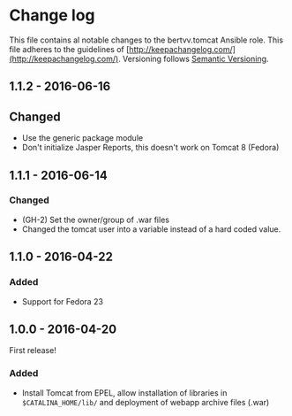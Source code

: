 # Change log

This file contains al notable changes to the bertvv.tomcat Ansible role. This file adheres to the guidelines of [http://keepachangelog.com/](http://keepachangelog.com/). Versioning follows [Semantic Versioning](http://semver.org/).

## 1.1.2 - 2016-06-16

## Changed

- Use the generic package module
- Don't initialize Jasper Reports, this doesn't work on Tomcat 8 (Fedora)

## 1.1.1 - 2016-06-14

### Changed

- (GH-2) Set the owner/group of .war files
- Changed the tomcat user into a variable instead of a hard coded value.

## 1.1.0 - 2016-04-22

### Added

- Support for Fedora 23

## 1.0.0 - 2016-04-20

First release!

### Added

- Install Tomcat from EPEL, allow installation of libraries in `$CATALINA_HOME/lib/` and deployment of webapp archive files (.war)

